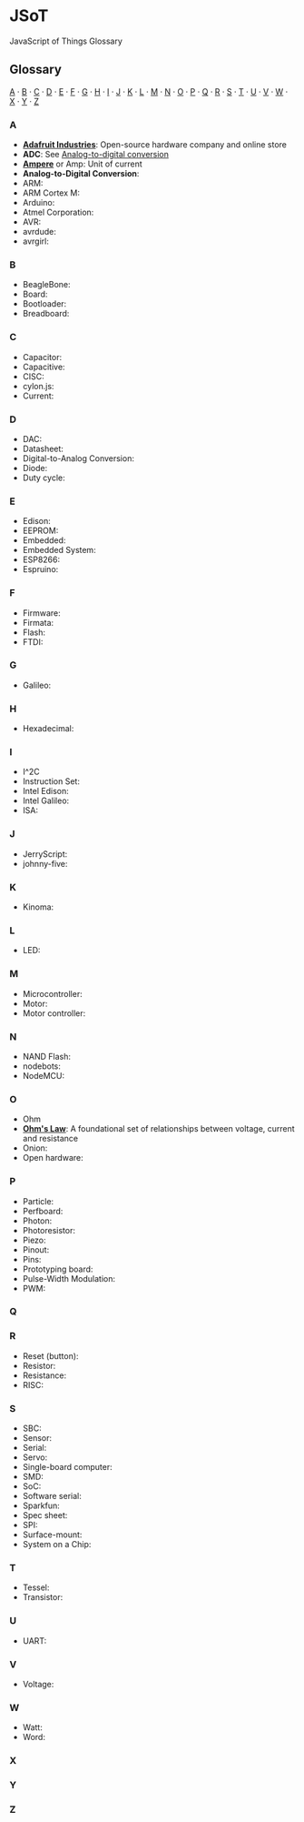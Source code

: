 # JSoT
JavaScript of Things Glossary

## Glossary

[A](#a) ·
[B](#b) ·
[C](#c) ·
[D](#d) ·
[E](#e) ·
[F](#f) ·
[G](#g) ·
[H](#h) ·
[I](#i) ·
[J](#j) ·
[K](#k) ·
[L](#l) ·
[M](#m) ·
[N](#n) ·
[O](#o) ·
[P](#p) ·
[Q](#q) ·
[R](#r) ·
[S](#s) ·
[T](#t) ·
[U](#u) ·
[V](#v) ·
[W](#w) ·
[X](#x) ·
[Y](#y) ·
[Z](#z)

### A

* **[Adafruit Industries](glossary/ADAFRUIT.md)**: Open-source hardware company and online store
* **ADC**: See [Analog-to-digital conversion](#analog-to-digital-conversion)
* **[Ampere](glossary/AMPERE.md)** or Amp: Unit of current
* <a id="analog-to-digital-conversion"></a>**Analog-to-Digital Conversion**:
* ARM:
* ARM Cortex M:
* Arduino:
* Atmel Corporation:
* AVR:
* avrdude:
* avrgirl:

### B

* BeagleBone:
* Board:
* Bootloader:
* Breadboard:

### C

* Capacitor:
* Capacitive:
* CISC:
* cylon.js:
* Current:

### D

* DAC:
* Datasheet:
* Digital-to-Analog Conversion:
* Diode:
* Duty cycle:

### E

* Edison:
* EEPROM:
* Embedded:
* Embedded System:
* ESP8266:
* Espruino:

### F

* Firmware:
* Firmata:
* Flash:
* FTDI:

### G

* Galileo:

### H

* Hexadecimal:

### I

* I^2C
* Instruction Set:
* Intel Edison:
* Intel Galileo:
* ISA:

### J

* JerryScript:
* johnny-five:

### K

* Kinoma:

### L

* LED:

### M

* Microcontroller:
* Motor:
* Motor controller:

### N

* NAND Flash:
* nodebots:
* NodeMCU:

### O

* Ohm
* **[Ohm's Law](glossary/OHMS-LAW.md)**: A foundational set of relationships between voltage, current and resistance
* Onion:
* Open hardware:

### P

* Particle:
* Perfboard:
* Photon:
* Photoresistor:
* Piezo:
* Pinout:
* Pins:
* Prototyping board:
* Pulse-Width Modulation:
* PWM:

### Q

### R

* Reset (button):
* Resistor:
* Resistance:
* RISC:

### S

* SBC:
* Sensor:
* Serial:
* Servo:
* Single-board computer:
* SMD:
* SoC:
* Software serial:
* Sparkfun:
* Spec sheet:
* SPI:
* Surface-mount:
* System on a Chip:

### T

* Tessel:
* Transistor:

### U

* UART:

### V

* Voltage:

### W

* Watt:
* Word:

### X

### Y

### Z
